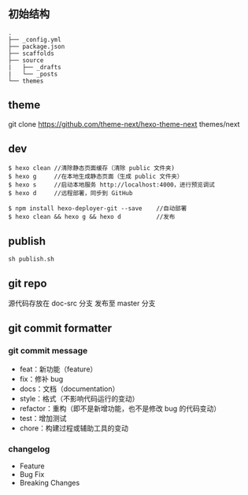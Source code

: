 ## 初始结构

```
.
├── _config.yml
├── package.json
├── scaffolds
├── source
|   ├── _drafts
|   └── _posts
└── themes
```

## theme

git clone https://github.com/theme-next/hexo-theme-next themes/next

## dev

```
$ hexo clean //清除静态页面缓存（清除 public 文件夹)         
$ hexo g     //在本地生成静态页面（生成 public 文件夹）        
$ hexo s     //启动本地服务 http://localhost:4000，进行预览调试           
$ hexo d     //远程部署，同步到 GitHub         

$ npm install hexo-deployer-git --save    //自动部署
$ hexo clean && hexo g && hexo d          //发布
```

## publish

```
sh publish.sh
```

## git repo

源代码存放在 doc-src 分支
发布至 master 分支

## git commit formatter

### git commit message

- feat：新功能（feature）
- fix：修补 bug
- docs：文档（documentation）
- style：格式（不影响代码运行的变动）
- refactor：重构（即不是新增功能，也不是修改 bug 的代码变动）
- test：增加测试
- chore：构建过程或辅助工具的变动

### changelog

- Feature
- Bug Fix
- Breaking Changes
